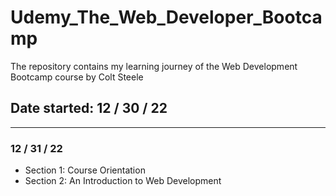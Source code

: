 # Udemy_The_Web_Developer_Bootcamp
  The repository contains my learning journey of the Web Development Bootcamp course by Colt Steele

## Date started: 12 / 30 / 22
__________________________
### 12 / 31 / 22
* Section 1: Course Orientation
* Section 2: An Introduction to Web Development
